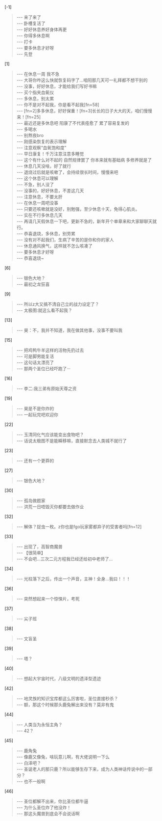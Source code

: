 
[-1] 
>--- 来了来了<br>
>--- 卧槽复活了<br>
>--- 好好休息养好身体再更<br>
>--- 你得多休息啊<br>
>--- 打卡<br>
>--- 要多休息才好呀<br>
>--- 先登<br>

[1] 
>--- 在休息一周 我不急<br>
>--- 大哥你咋这么快就恢复码字了…咱阳那几天可一礼拜都不想干别的<br>
>--- 没事，好好休息，才能给我们写好书嘛<br>
>--- 买个指夹血氧仪<br>
>--- 多休息，别太累<br>
>--- 你不是对不起我，你是看不起我[fn=58]<br>
>--- [fn=2]多多休息，好好保重！[fn=3]长长的日子大大的天，咱们慢慢来！[fn=25]<br>
>--- 最近还是多休息吧 阳康了不代表痊愈了 累了容易复发的<br>
>--- 多喝水<br>
>--- 别熬夜bro<br>
>--- 刚感染恢复的表示理解<br>
>--- 注意观察“血氧饱和度”<br>
>--- 早日康复！千万注意注意多睡觉<br>
>--- 这个有什么对不起的 自然规律罢了 你本来就有基础病 多修养就是了<br>
>--- 休息几天没啥，好了就行<br>
>--- 退烧过后就是咳嗽了，会持续很长时间，慢慢来吧<br>
>--- 这个休息可以理解<br>
>--- 不急，别人没了<br>
>--- 没事的，好好休息，不差这几天<br>
>--- 注意休息，不要太肝<br>
>--- 在休息一周吧没事<br>
>--- 只要还咳嗽就是没好，别勉强，至少休息十天，免得心肌炎。<br>
>--- 实在不行多休息几天<br>
>--- 再请几天假休息一下吧，更新不急的，新年开个单章来和大家聊聊天就行。<br>
>--- 恭喜退烧，多休息，别劳累<br>
>--- 没有对不起我们，生病了辛苦的是你和你的家人<br>
>--- 休息通风换气，这样就不怎么咳凑了<br>
>--- 要多休息才好呀<br>
>--- 恭喜退烧~<br>

[6] 
>--- 银色大地？<br>
>--- 最初之龙狂喜<br>

[9] 
>--- 所以z大又搞不清自己立的战力设定了？<br>
>--- 太极图:就这么看不起我？<br>

[13] 
>--- 昊：不，我并不知道，我在做其他事，没事不要叫我<br>

[15] 
>--- 把鸡鸭牛羊这样的活物先扔过去<br>
>--- 可是脚男能复活<br>
>--- 这句话太漂亮了<br>
>--- 那两个圣位已经吓跑了···<br>

[16] 
>--- 李二:我三弟有原始天尊之资<br>

[19] 
>--- 昊是不是你炸的<br>
>--- 一起玩完吧欢迎你<br>

[22] 
>--- 玉清同化气应该能变出食物吧？<br>
>--- 话说太极图不是能瞬移嘛，直接默念去人类城不就行了<br>

[23] 
>--- 还有一个更莽的<br>

[27] 
>--- 银色大地？<br>

[30] 
>--- 孤岛做题家<br>
>--- 洪荒一日唔毁灭你都要去做作业<br>

[32] 
>--- 解体？捉虫一枚。z你也是fgo玩家雾都弃子的受害者吗[fn=12]<br>

[33] 
>--- 出现了，高智商魔兽<br>
>--- 【很简单】<br>
>--- 不会吧...三次二元方程我已经还给初中老师了...<br>

[34] 
>--- 光柱落下之后，传出一个声音，主神！全身…我曰！！！<br>

[36] 
>--- 突然想起来一个惊悚片，考死<br>

[37] 
>--- 尖子班<br>

[38] 
>--- 文盲圣<br>

[39] 
>--- 塔？<br>

[40] 
>--- 想起大宇宙时代，八级文明的遗泽型遗迹<br>

[42] 
>--- 地灵族的知识宝库都这么厉害啦，圣位直接秒杀？<br>
>--- 额，那这个时候那头鹿兔解出来没有？莫非有鬼<br>

[44] 
>--- 人类当为永恒主角？<br>
>--- 42？<br>

[45] 
>--- 鹿角兔<br>
>--- 像鹿又像兔，啥玩意儿啊，有大佬说明一下么<br>
>--- 白泽吧？<br>
>--- 圣诞老人的那只鹿？所以能够生存下来，成为人类神话传说中的一部分？<br>
>--- 也不一般啊<br>

[46] 
>--- 圣位都解不出来，你比圣位都牛逼<br>
>--- 为什么圣位炸了他没炸！<br>
>--- 那这头魔兽到底会不会说话啊<br>
